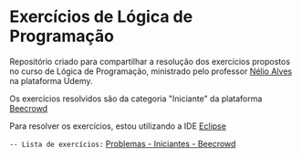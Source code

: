 # Exercícios de Lógica de Programação

Repositório criado para compartilhar a resolução dos exercícios propostos no curso de Lógica de Programação, ministrado pelo professor [Nélio Alves](https://github.com/acenelio) na plataforma Udemy.

Os exercícios resolvidos são da categoria "Iniciante" da plataforma [Beecrowd](https://judge.beecrowd.com/pt)

Para resolver os exercícios, estou utilizando a IDE [Eclipse](https://eclipseide.org/)

```-- Lista de exercícios:```
[Problemas - Iniciantes - Beecrowd](https://judge.beecrowd.com/pt/problems/index/1)

